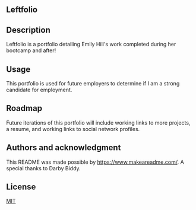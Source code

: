 ## Leftfolio


## Description
 Leftfolio is a portfolio detailing Emily Hill's work completed during her bootcamp and after! 

## Usage
This portfolio is used for future employers to determine if I am a strong candidate for employment.  


## Roadmap
Future iterations of this portfolio will include working links to more projects, a resume, and working links to social network profiles. 


## Authors and acknowledgment
This README was made possible by https://www.makeareadme.com/. 
A special thanks to Darby Biddy. 

## License
[MIT](https://choosealicense.com/licenses/mit/)

